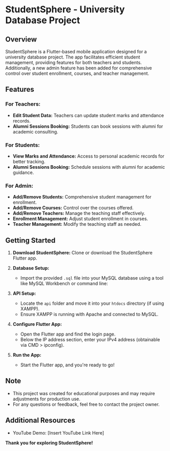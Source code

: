 # StudentSphere - University Database Project

## Overview
StudentSphere is a Flutter-based mobile application designed for a university database project. The app facilitates efficient student management, providing features for both teachers and students. Additionally, a new admin feature has been added for comprehensive control over student enrollment, courses, and teacher management.

## Features
### For Teachers:
- **Edit Student Data:** Teachers can update student marks and attendance records.
- **Alumni Sessions Booking:** Students can book sessions with alumni for academic consulting.

### For Students:
- **View Marks and Attendance:** Access to personal academic records for better tracking.
- **Alumni Sessions Booking:** Schedule sessions with alumni for academic guidance.

### For Admin:
- **Add/Remove Students:** Comprehensive student management for enrollment.
- **Add/Remove Courses:** Control over the courses offered.
- **Add/Remove Teachers:** Manage the teaching staff effectively.
- **Enrollment Management:** Adjust student enrollment in courses.
- **Teacher Management:** Modify the teaching staff as needed.

## Getting Started
1. **Download StudentSphere:** Clone or download the StudentSphere Flutter app.

2. **Database Setup:**
    - Import the provided `.sql` file into your MySQL database using a tool like MySQL Workbench or command line:

3. **API Setup:**
    - Locate the `api` folder and move it into your `htdocs` directory (if using XAMPP).
    - Ensure XAMPP is running with Apache and connected to MySQL.

4. **Configure Flutter App:**
    - Open the Flutter app and find the login page.
    - Below the IP address section, enter your IPv4 address (obtainable via CMD > ipconfig).
    
5. **Run the App:**
    - Start the Flutter app, and you're ready to go!

## Note
- This project was created for educational purposes and may require adjustments for production use.
- For any questions or feedback, feel free to contact the project owner.

## Additional Resources
- YouTube Demo: [Insert YouTube Link Here]

**Thank you for exploring StudentSphere!**

